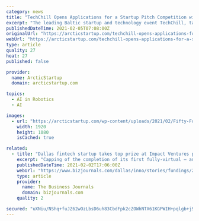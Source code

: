 ```yaml
---
category: news
title: "TechChill Opens Applications for a Startup Pitch Competition with the Main Prize of 10 000 EUR"
excerpt: "The leading Baltic startup and technology event TechChill, taking place from May 7th to May 21st this year, has announced its annual pitch competition Fifty Founders Battle. All seed and early stage startups from different tech fields are encouraged to take part and compete for recognition of international investors along with the main prize of"
publishedDateTime: 2021-02-05T07:08:00Z
originalUrl: "https://arcticstartup.com/techchill-opens-applications-for-a-startup-pitch-competition-with-the-main-prize-of-10-000-eur/"
webUrl: "https://arcticstartup.com/techchill-opens-applications-for-a-startup-pitch-competition-with-the-main-prize-of-10-000-eur/"
type: article
quality: 27
heat: 27
published: false

provider:
  name: ArcticStartup
  domain: arcticstartup.com

topics:
  - AI in Robotics
  - AI

images:
  - url: "https://arcticstartup.com/wp-content/uploads/2021/02/Fifty-Founders-Battle-2021.png"
    width: 1920
    height: 1080
    isCached: true

related:
  - title: "Dallas fintech startup takes top prize at Impact Ventures pitch competition"
    excerpt: "Capping of the completion of its first fully-virtual – and second-ever – cohort, a few of its graduating members walked away from Impact Ventures’ accelerator program with more than just knowledge, after landing funding at its digital showcase and demo day pitch competition this past weekend."
    publishedDateTime: 2021-02-02T17:06:00Z
    webUrl: "https://www.bizjournals.com/dallas/inno/stories/fundings/2021/02/02/algopear-wins-impact-ventures-pitch-competition.html"
    type: article
    provider:
      name: The Business Journals
      domain: bizjournals.com
    quality: 2

secured: "uXNiu/NShq+fuJZ62wOzLbsD6uh83CbdFpk2cZOWhNTX61KGPWIH+pqlgb+j9qMV4SQzsL1vs0UCq+P9fvqzKEoFY3kUiltMReLTiprcYTZ3abFycQICZ1iX0M7N0Q7jZiRSC0lTP7v7eWXhRM4Bm1DhlOT6CPWvpytTe/wwRta21zcbCCwd0HAX6RbLyanRj1QIW5TLCAeukPWebU13VXGS9rs7JhZit43a5P6J3vkmdxUmVcbg172DBU1XMa5uqEShVzxBFkIpIuVbSH31QQ2QDp2Lm0H5ry55lZ4INSKxtjwBtYCf0T3Tfs6tb9219Zvql/jKiEc1UUT9NAXSJR1GNd4QloPjwA3sC48Mcj0=;Gi6yZZHIsNUk4n6KUfYd5w=="
---
```


